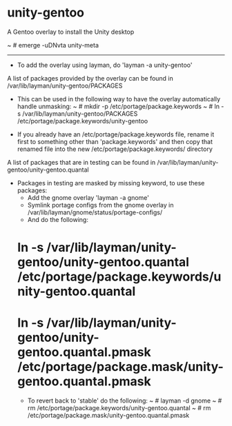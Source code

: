 unity-gentoo
============

A Gentoo overlay to install the Unity desktop

~ # emerge -uDNvta unity-meta

--------------------------------------------------------------

* To add the overlay using layman, do 'layman -a unity-gentoo'

A list of packages provided by the overlay can be found in
	/var/lib/layman/unity-gentoo/PACKAGES
* This can be used in the following way to have the overlay
	automatically handle unmasking:
	~ # mkdir -p /etc/portage/package.keywords
	~ # ln -s /var/lib/layman/unity-gentoo/PACKAGES \
		/etc/portage/package.keywords/unity-gentoo

* If you already have an /etc/portage/package.keywords file,
	rename it first to something other than
	'package.keywords' and then copy that renamed file
	into the new /etc/portage/package.keywords/ directory

A list of packages that are in testing can be found in
	/var/lib/layman/unity-gentoo/unity-gentoo.quantal
* Packages in testing are masked by missing keyword, to use these packages:
	- Add the gnome overlay 'layman -a gnome'
	- Symlink portage configs from the gnome overlay in
		/var/lib/layman/gnome/status/portage-configs/
	- And do the following:
	# ln -s /var/lib/layman/unity-gentoo/unity-gentoo.quantal /etc/portage/package.keywords/unity-gentoo.quantal
	# ln -s /var/lib/layman/unity-gentoo/unity-gentoo.quantal.pmask /etc/portage/package.mask/unity-gentoo.quantal.pmask
	- To revert back to 'stable' do the following:
	~ # layman -d gnome
	~ # rm /etc/portage/package.keywords/unity-gentoo.quantal
	~ # rm /etc/portage/package.mask/unity-gentoo.quantal.pmask
